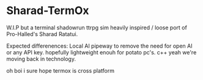 # Sharad-TermOx
W.I.P but a terminal shadowrun ttrpg sim heavily inspired / loose port of Pro-Halled's Sharad Ratatui.

Expected differenences:
Local AI pipeway to remove the need for open AI or any API key. hopefully lightweight enouh for potato pc's.
c++ yeah we're moving back in technology.

oh boi i sure hope termox is cross platform
